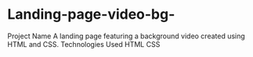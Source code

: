 # Landing-page-video-bg-
Project Name A landing page featuring a background video created using HTML and CSS. Technologies Used HTML CSS
